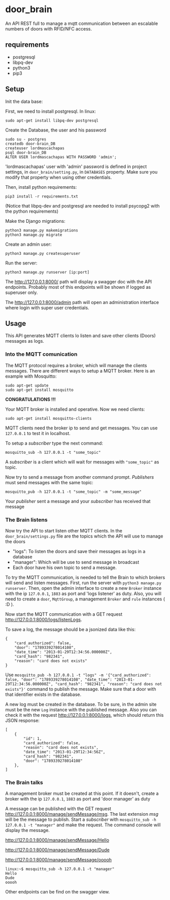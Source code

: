 # door_brain

An API REST full to manage a mqtt communication between an escalable numbers of doors with RFID/NFC access.


## requirements
 
 - postgresql
 - libpq-dev
 - python3
 - pip3
 
 
 ## Setup
Init the data base:

First, we need to install postgresql. In linux:
```
sudo apt-get install libpq-dev postgresql
```
Create the Database, the user and his password
```
sudo su - postgres
createdb door-brain_DB
createuser lordmascachapas
psql door-brain_DB
ALTER USER lordmascachapas WITH PASSWORD 'admin';
```
'lordmascachapas' user with 'admin' password is defined in project settings, in `door_brain/setting.py`, in `DATABASES` property. Make sure you modify that property when using other credentials.

Then, install python requirements:
```
pip3 install -r requirements.txt
```
(Notice that libpq-dev and postgresql are needed to install psycopg2 with the python requirements)

Make the Django migrations:
```
python3 manage.py makemigrations
python3 manage.py migrate
```

Create an admin user:
```
python3 manage.py createsuperuser
```

Run the server:
```
python3 manage.py runserver [ip:port]
```

The http://127.0.0.1:8000/ path will display a swagger doc with the API endpoints.
Probably most of this endpoints will be shown if logged as superuser only.

The http://127.0.0.1:8000/admin path will open an administration interface where login with super user credentials.

## Usage

This API generates MQTT clients lo listen and save other clients (Doors) messages as logs.

### Into the MQTT comunication

The MQTT protocol requires a broker, which will manage the clients messages. 
There are different ways to setup a MQTT broker. Here is an example with Mosquitto:

```
sudo apt-get update
sudo apt-get install mosquitto
```

**CONGRATULATIONS !!!**

Your MQTT broker is installed and operative. Now we need clients:
```
sudo apt-get install mosquitto-clients
```

MQTT clients need the broker ip to send and get messages. You can use `127.0.0.1` to test it in localhost.

To setup a *subscriber* type the next command:
```
mosquitto_sub -h 127.0.0.1 -t "some_topic"
```
A *subscriber* is a client which will wait for messages with `"some_topic"` as topic.

Now try to send a message from another command prompt. *Publishers* must send messages with the same topic:

```
mosquitto_pub -h 127.0.0.1 -t "some_topic" -m "some_message"
```

Your *publisher* sent a message and your *subscriber* has received that message

### The Brain listens

Now try the API to start listen other MQTT clients. In the `door_brain/settings.py` file are the topics which the API will use to manage the doors

 - "logs": To listen the doors and save their messages as logs in a database
 - "manager": Which will be use to send message in broadcast
 - Each door have his own topic to send a message.

To try the MQTT communication, is needed to tell the Brain to which brokers will send and listen messages.
First, run the server with `python3 manage.py runserver`. Then, open the admin interface to create a new `Broker` instance with the ip `127.0.0.1`, `1883` as port and 'logs listener' as duty. 
Also, you will need to create a `door`, `MqttGroup`, a management `Broker` and `rule` instances ( :D ).


Now start the MQTT communication with a GET request http://127.0.0.1:8000/logs/listenLogs.

To save a log, the message should be a jsonized data like this:

```
{
	"card_authorized": false,
	"door": "1789339278014108", 
	"date_time": "2013-01-29T12:34:56.000000Z", 
	"card_hash": "982341", 
	"reason": "card does not exists"
}
``` 
Use `mosquitto_pub -h 127.0.0.1 -t "logs" -m '{"card_authorized": false, "door": "1789339278014108", "date_time": "2013-01-29T12:34:56.000000Z", "card_hash": "982341", "reason": "card does not exists"}'` command to publish the message. 
Make sure that a door with that identifier exists in the database.

A new log must be created in the database. To be sure, in the admin site must be the new `Log` instance with the published message. 
Also you can check it with the request http://127.0.0.1:8000/logs, which should return this JSON response:

```
[
    {
        "id": 1,
        "card_authorized": false,
        "reason": "card does not exists",
        "date_time": "2013-01-29T12:34:56Z",
        "card_hash": "982341",
        "door": "1789339278014108"
    },
]
```

### The Brain talks

A management broker must be created at this point. If it doesn't, create a broker with the ip `127.0.0.1`, `1883` as port and 'door manager' as duty

A message can be published with the GET request http://127.0.0.1:8000/manage/sendMessage/msg.
The last extension *msg* will be the message to publish.
Start a *subscriber* with `mosquitto_sub -h 127.0.0.1 -t "manager"` and make the request.
The command console will display the message.

http://127.0.0.1:8000/manage/sendMessage/Hello

http://127.0.0.1:8000/manage/sendMessage/Dude

http://127.0.0.1:8000/manage/sendMessage/ooooh

```
linux:~$ mosquitto_sub -h 127.0.0.1 -t "manager"
Hello
Dude
ooooh
```

Other endpoints can be find on the swagger view.
